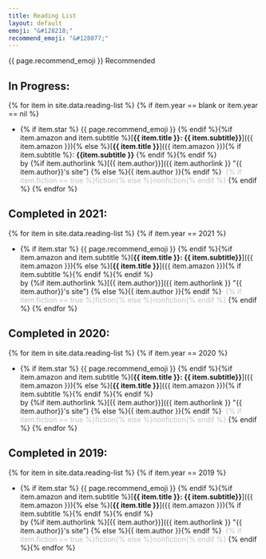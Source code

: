 ```yaml
---
title: Reading List
layout: default
emoji: "&#128218;"
recommend_emoji: "&#128077;"
---
```

<span>{{ page.recommend_emoji }} </span>Recommended
## In Progress:
{% for item in site.data.reading-list %}
{% if item.year == blank or item.year == nil %}
- {% if item.star %} <span>{{ page.recommend_emoji }}</span> {% endif %}{%if item.amazon and item.subtitle %}[**{{ item.title }}: {{ item.subtitle}}**]({{ item.amazon }}){% else %}[**{{ item.title }}**]({{ item.amazon }}){% if item.subtitle %}: **{{item.subtitle }}** {% endif %}{% endif %}<br>
  by {%if item.authorlink %}[{{ item.author}}]({{ item.authorlink }} "{{ item.author}}'s site")
  {% else %}{{ item.author }}{% endif %}<span style="color:silver">&middot; {% if item.fiction == true %}fiction{% else %}nonfiction{% endif %}</span>
{% endif %}
{% endfor %}
## Completed in 2021:
{% for item in site.data.reading-list %}
  {% if item.year == 2021 %}
  - {% if item.star %} <span>{{ page.recommend_emoji }}</span> {% endif %}{%if item.amazon and item.subtitle %}[**{{ item.title }}: {{ item.subtitle}}**]({{ item.amazon }}){% else %}[**{{ item.title }}**]({{ item.amazon }}){% if item.subtitle %}{% endif %}{% endif %}<br>
    by {%if item.authorlink %}[{{ item.author}}]({{ item.authorlink }} "{{ item.author}}'s site")
    {% else %}{{ item.author }}{% endif %}<span style="color:silver">&middot; {% if item.fiction == true %}fiction{% else %}nonfiction{% endif %}</span>
  {% endif %}
{% endfor %}
## Completed in 2020:
{% for item in site.data.reading-list %}
  {% if item.year == 2020 %}
  - {% if item.star %} <span>{{ page.recommend_emoji }}</span> {% endif %}{%if item.amazon and item.subtitle %}[**{{ item.title }}: {{ item.subtitle}}**]({{ item.amazon }}){% else %}[**{{ item.title }}**]({{ item.amazon }}){% if item.subtitle %}{% endif %}{% endif %}<br>
    by {%if item.authorlink %}[{{ item.author}}]({{ item.authorlink }} "{{ item.author}}'s site")
    {% else %}{{ item.author }}{% endif %}<span style="color:silver">&middot; {% if item.fiction == true %}fiction{% else %}nonfiction{% endif %}</span>
  {% endif %}
{% endfor %}
## Completed in 2019:
{% for item in site.data.reading-list %}
  {% if item.year == 2019 %}
  - {% if item.star %} <span>{{ page.recommend_emoji }}</span> {% endif %}{%if item.amazon and item.subtitle %}[**{{ item.title }}: {{ item.subtitle}}**]({{ item.amazon }}){% else %}[**{{ item.title }}**]({{ item.amazon }}){% if item.subtitle %}{% endif %}{% endif %}<br>
    by {%if item.authorlink %}[{{ item.author}}]({{ item.authorlink }} "{{ item.author}}'s site")
    {% else %}{{ item.author }}{% endif %}<span style="color:silver">&middot; {% if item.fiction == true %}fiction{% else %}nonfiction{% endif %}</span>
  {% endif %}{% endfor %}
